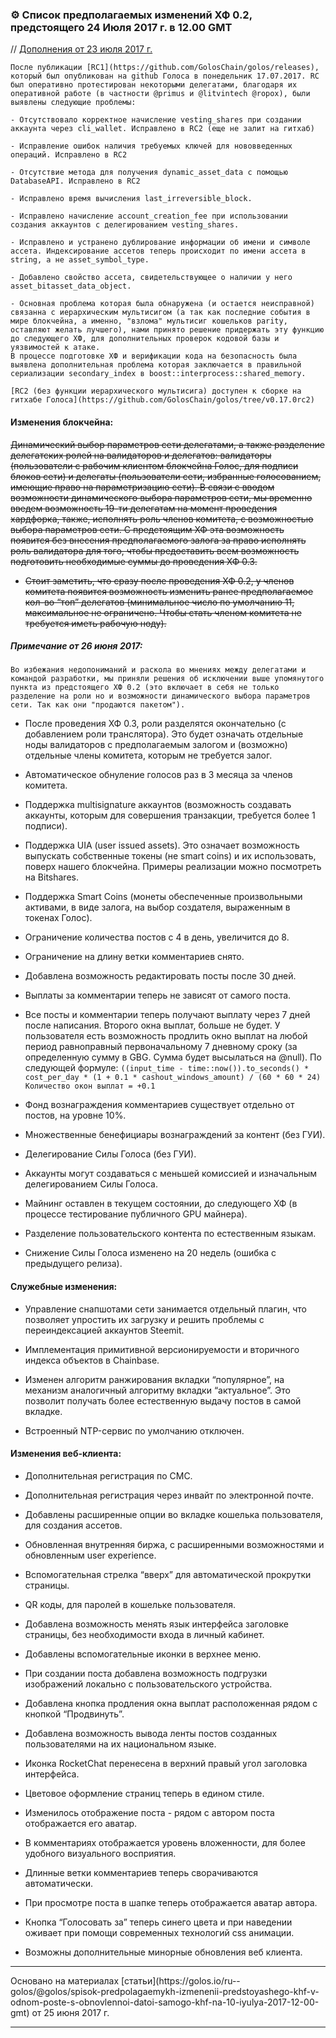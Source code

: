 ### ⚙️ Список предполагаемых изменений ХФ 0.2, предстоящего 24 Июля 2017 г. в 12.00 GMT

// [Дополнения от 23 июля 2017 г.](https://golos.io/ru--golos/@golos/khf-0-2-izmenenie-daty-na-02-avgusta-2017g-12-00-gmt-multisig-i-uyazvimsoti)
````
После публикации [RC1](https://github.com/GolosChain/golos/releases), который был опубликован на github Голоса в понедельник 17.07.2017. RC был оперативно протестирован некоторыми делегатами, благодаря их оперативной работе (в частности @primus и @litvintech @ropox), были выявлены следующие проблемы:

- Отсутствовало корректное начисление vesting_shares при создании аккаунта через cli_wallet. Исправлено в RC2 (еще не залит на гитхаб)

- Исправление ошибок наличия требуемых ключей для нововведенных операций. Исправлено в RC2

- Отсутствие метода для получения dynamic_asset_data с помощью DatabaseAPI. Исправлено в RC2

- Исправлено время вычисления last_irreversible_block.

- Исправлено начисление account_creation_fee при использовании создания аккаунтов с делегированием vesting_shares.

- Исправлено и устранено дублирование информации об имени и символе ассета. Индексирование ассетов теперь происходит по имени ассета в string, а не asset_symbol_type.

- Добавлено свойство ассета, свидетельствующее о наличии у него asset_bitasset_data_object.

- Основная проблема которая была обнаружена (и остается неисправной) связанна с иерархическим мультисигом (а так как последние события в мире блокчейна, а именно, "взлома" мультисиг кошельков parity, оставляют желать лучшего), нами принято решение придержать эту функцию до следующего ХФ, для дополнительных проверок кодовой базы и уязвимостей к атаке.
В процессе подготовке ХФ и верификации кода на безопасность была выявлена дополнительная проблема которая заключается в правильной сериализации secondary_index в boost::interprocess::shared_memory.

[RC2 (без функции иерархического мультисига) доступен к сборке на гитхабе Голоса](https://github.com/GolosChain/golos/tree/v0.17.0rc2)
````


#### Изменения блокчейна:

~~Динамический выбор параметров сети делегатами, а также разделение делегатских ролей на валидаторов и делегатов: валидаторы (пользователи с рабочим клиентом блокчейна Голос, для подписи блоков сети) и делегаты (пользователи сети, избранные голосованием, имеющие право на параметризацию сети). В связи с вводом возможности динамического выбора параметров сети, мы временно введем возможность 19-ти делегатам на момент проведения хардфорка, также, исполнять роль членов комитета, с возможностью выбора параметров сети. С предстоящим ХФ эта возможность появится без внесения предполагаемого залога за право исполнять роль валидатора для того, чтобы предоставить всем возможность подготовить необходимые суммы до проведения ХФ 0.3.~~

- ~~Стоит заметить, что сразу после проведения ХФ 0.2, у членов комитета появится возможность изменить ранее предполагаемое кол-во “топ” делегатов (минимальное число по умолчанию 11, максимальное не ограничено. Чтобы стать членом комитета не требуется иметь рабочую ноду).~~

##### Примечание от 26 июня 2017: 
``Во избежания недопониманий и раскола во мнениях между делегатами и командой разработки, мы приняли решения об исключении выше упомянутого пункта из предстоящего ХФ 0.2 (это включает в себя не только разделение на роли но и возможности динамического выбора параметров сети. Так как они "продаются пакетом").``

- После проведения ХФ 0.3, роли разделятся окончательно (с добавлением роли транслятора). Это будет означать отдельные ноды валидаторов с предполагаемым залогом и (возможно) отдельные члены комитета, которым не требуется залог.

- Автоматическое обнуление голосов раз в 3 месяца за членов комитета.

- Поддержка multisignature аккаунтов (возможность создавать аккаунты, которым для совершения транзакции, требуется более 1 подписи).

- Поддержка UIA (user issued assets). Это означает возможность выпускать собственные токены (не smart coins) и их использовать, поверх нашего блокчейна. Примеры реализации можно посмотреть на Bitshares.

- Поддержка Smart Coins (монеты обеспеченные произвольными активами, в виде залога, на выбор создателя, выраженным в токенах Голос).

- Ограничение количества постов с 4 в день, увеличится до 8.

- Ограничение на длину ветки комментариев снято.

- Добавлена возможность редактировать посты после 30 дней.

- Выплаты за комментарии теперь не зависят от самого поста.

- Все посты и комментарии теперь получают выплату через 7 дней после написания. Второго окна выплат, больше не будет. У пользователя есть возможность продлить окно выплат на любой период равноправный первоначальному 7 дневному сроку (за определенную сумму в GBG. Сумма будет высылаться на @null). По следующей формуле:
`((input_time - time::now()).to_seconds() * cost_per_day * (1 + 0.1 * cashout_windows_amount) / (60 * 60 * 24) Количество окон выплат = +0.1`

- Фонд вознаграждения комментариев существует отдельно от постов, на уровне 10%.

- Множественные бенефициары вознаграждений за контент (без ГУИ).

- Делегирование Силы Голоса (без ГУИ).

- Аккаунты могут создаваться с меньшей комиссией и изначальным делегированием Силы Голоса.

- Майнинг оставлен в текущем состоянии, до следующего ХФ (в процессе тестирование публичного GPU майнера).

- Разделение пользовательского контента по естественным языкам.

- Снижение Силы Голоса изменено на 20 недель (ошибка с предыдущего релиза).

#### Служебные изменения:

- Управление снапшотами сети занимается отдельный плагин, что позволяет упростить их загрузку и решить проблемы с переиндексацией аккаунтов Steemit.

- Имплементация примитивной версионируемости и вторичного индекса объектов в Chainbase.

- Изменен алгоритм ранжирования вкладки “популярное”, на механизм аналогичный алгоритму вкладки “актуальное”. Это позволит получать более естественную выдачу постов в самой вкладке.

- Встроенный NTP-сервис по умолчанию отключен.

#### Изменения веб-клиента:

- Дополнительная регистрация по СМС.

- Дополнительная регистрация через инвайт по электронной почте.

- Добавлены расширенные опции во вкладке кошелька пользователя, для создания ассетов.

- Обновленная внутренняя биржа, с расширенными возможностями и обновленным user experience.

- Вспомогательная стрелка “вверх” для автоматической прокрутки страницы.

- QR коды, для паролей в кошельке пользователя.

- Добавлена возможность менять язык интерфейса заголовке страницы, без необходимости входа в личный кабинет.

- Добавлены вспомогательные иконки в верхнее меню.

- При создании поста добавлена возможность подгрузки изображений локально с пользовательского устройства.

- Добавлена кнопка продления окна выплат расположенная рядом с кнопкой “Продвинуть”.

- Добавлена возможность вывода ленты постов созданных пользователями на их национальном языке.

- Иконка RocketChat перенесена в верхний правый угол заголовка интерфейса.

- Цветовое оформление страниц теперь в едином стиле.

- Изменилось отображение поста - рядом с автором поста отображается его аватар.

- В комментариях отображается уровень вложенности, для более удобного визуального восприятия.

- Длинные ветки комментариев теперь сворачиваются автоматически.

- При просмотре поста в шапке теперь отображается аватар автора.

- Кнопка “Голосовать за” теперь синего цвета и при наведении оживает при помощи современных технологий css анимации.

- Возможны дополнительные минорные обновления веб клиента.

<hr>Основано на материалах [статьи](https://golos.io/ru--golos/@golos/spisok-predpolagaemykh-izmenenii-predstoyashego-khf-v-odnom-poste-s-obnovlennoi-datoi-samogo-khf-na-10-iyulya-2017-12-00-gmt) от 25 июня 2017 г.<hr>
